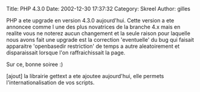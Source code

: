 Title: PHP 4.3.0
Date: 2002-12-30 17:37:32
Category: Skreel
Author: gilles

PHP a ete upgrade en version 4.3.0 aujourd'hui. Cette version a ete annoncee comme l une des plus novatrices de la branche 4.x mais en realite vous ne noterez aucun changement et la seule raison pour laquelle nous avons fait une upgrade est la correction 'eventuelle' du bug qui faisait apparaitre 'openbasedir restriction' de temps a autre aleatoirement et disparaissait lorsque l'on raffraichissait la page.

Sur ce, bonne soiree :)

[ajout]
la librairie gettext a ete ajoutee aujourd'hui, elle permets l'internationalisation de vos scripts.